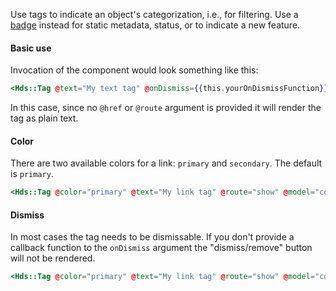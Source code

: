 Use tags to indicate an object's categorization, i.e., for filtering. Use a [badge](/components/badge/) instead for static metadata, status, or to indicate a new feature.

#### Basic use

Invocation of the component would look something like this:

```handlebars
<Hds::Tag @text="My text tag" @onDismiss={{this.yourOnDismissFunction}} />
```

In this case, since no `@href` or `@route` argument is provided it will render the tag as plain text.

#### Color

There are two available colors for a link: `primary` and `secondary`. The default is `primary`.

```handlebars
<Hds::Tag @color="primary" @text="My link tag" @route="show" @model="components/tag" @onDismiss={{this.yourOnDismissFunction}} />
```

#### Dismiss

In most cases the tag needs to be dismissable. If you don't provide a callback function to the `onDismiss` argument the "dismiss/remove" button will not be rendered.

```handlebars
<Hds::Tag @color="primary" @text="My link tag" @route="show" @model="components/tag" />
```
